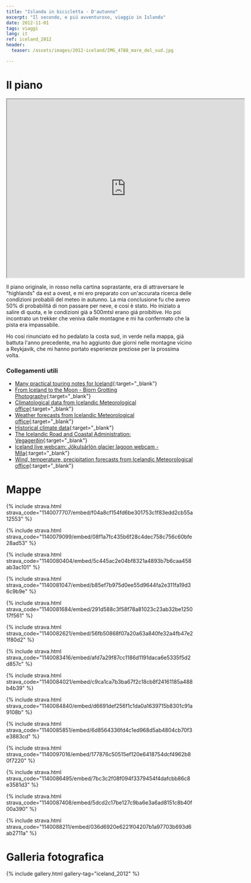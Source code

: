 ```yaml
---
title: "Islanda in bicicletta - D'autunno"
excerpt: "Il secondo, e piú avventuroso, viaggio in Islanda"
date: 2012-11-01
tags: viaggi
lang: it
ref: iceland_2012
header:
  teaser: /assets/images/2012-iceland/IMG_4788_mare_del_sud.jpg

---
```


# Il piano

<iframe src="https://www.google.com/maps/d/embed?mid=1uhPODOvqY2GKapw0Oq1gtCrT3_k" width="640" height="480"></iframe>

Il piano originale, in rosso nella cartina soprastante, era di attraversare le "highlands" da est a ovest, e mi ero preparato con un'accurata ricerca delle condizioni probabili del meteo in autunno. La mia conclusione fu che avevo 50% di probabilitá di non passare per neve, e cosí è stato. Ho iniziato a salire di quota, e le condizioni giá a 500mtsl erano giá proibitive. Ho poi incontrato un trekker che veniva dalle montagne e mi ha confermato che la pista era impassabile.

Ho cosí rinunciato ed ho pedalato la costa sud, in verde nella mappa, giá battuta l'anno precedente, ma ho aggiunto due giorni nelle montagne vicino a Reykjavik, che mi hanno portato esperienze preziose per la prossima volta.


### Collegamenti utili

* [Many practical touring notes for Iceland](http://www.masterlyinactivity.com/ivan/iceland-zones.html){:target="_blank"}
* [From Iceland to the Moon - Bjorn Grotting Photography](http://www.bjorngrotting.com/destinations/from-iceland-to-the-moon/){:target="_blank"}
* [Climatological data from Icelandic Meteorological office](http://en.vedur.is/climatology/data/){:target="_blank"}
* [Weather forecasts from Icelandic Meteorological office](http://en.vedur.is/weather/forecasts/areas/centralhighlands/){:target="_blank"}
* [Historical climate data](http://www.vedur.is/Medaltalstoflur-txt/Manadargildi.html){:target="_blank"}
* [The Icelandic Road and Coastal Administration: Vegagerðin](http://www.vegagerdin.is/english/){:target="_blank"}
* [Iceland live webcam: Jökulsárlón glacier lagoon webcam - Míla](http://www.livefromiceland.is/webcams/jokulsarlon/){:target="_blank"}
* [Wind, temperature, precipitation forecasts from Icelandic Meteorological office](http://en.vedur.is/weather/forecasts/elements/#type=temp){:target="_blank"}


# Mappe

{% include strava.html strava_code="1140077707/embed/f04a8cf154fd6be301753c1f83edd2cb55a12553" %}

{% include strava.html strava_code="1140079099/embed/08f1a7fc435b6f28c4dec758c756c60bfe28ad53" %}

{% include strava.html strava_code="1140080404/embed/5c445ac2e04bf8321a4893b7b6caa458ab3ac101" %}

{% include strava.html strava_code="1140081047/embed/b85ef7b975d0ee55d9644fa2e311fa19d36c9b9e" %}

{% include strava.html strava_code="1140081684/embed/291d588c3f58f78a81023c23ab32be125017f561" %}

{% include strava.html strava_code="1140082621/embed/56fb50868f07a20a63a840fe32a4fb47e21f80d2" %}

{% include strava.html strava_code="1140083416/embed/afd7a29f87cc1186d1191daca6e5335f5d2d857c" %}

{% include strava.html strava_code="1140084021/embed/c9ca1ca7b3ba67f2c18cb8f24161185a488b4b39" %}

{% include strava.html strava_code="1140084840/embed/d6691def256f1c1da0a1639715b8301c91a9108b" %}

{% include strava.html strava_code="1140085851/embed/6d8564336fd4c1ed968d5ab4804cb70f3e3883cd" %}

{% include strava.html strava_code="1140097016/embed/177876c50515ef120e6418754dcf4962b80f7220" %}

{% include strava.html strava_code="1140086495/embed/7bc3c2f08f094f3379454f4dafcbb86c8e3581d3" %}

{% include strava.html strava_code="1140087408/embed/5dcd2c17be127c9ba6e3a6ad8151c8b40f00a390" %}

{% include strava.html strava_code="1140088211/embed/036d6920e6221f04207b1a97703b693d6ab2711a" %}

# Galleria fotografica

{% include gallery.html gallery-tag="iceland_2012" %}

